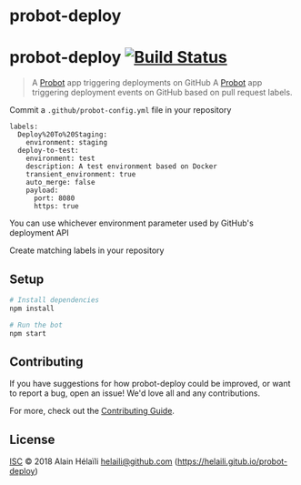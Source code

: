 # probot-deploy
# probot-deploy [![Build Status](https://travis-ci.org/helaili/probot-deploy.svg?branch=master)](https://travis-ci.org/helaili/probot-deploy)

> A [Probot](https://github.com/probot/probot) app triggering deployments on GitHub
A [Probot](https://github.com/probot/probot) app triggering deployment events on GitHub based on pull request labels.


Commit a `.github/probot-config.yml` file in your repository

```
labels:
  Deploy%20To%20Staging:
    environment: staging
  deploy-to-test:
    environment: test
    description: A test environment based on Docker
    transient_environment: true
    auto_merge: false
    payload:
      port: 8080
      https: true
```

You can use whichever environment parameter used by GitHub's deployment API

Create matching labels in your repository



## Setup

```sh
# Install dependencies
npm install

# Run the bot
npm start
```

## Contributing

If you have suggestions for how probot-deploy could be improved, or want to report a bug, open an issue! We'd love all and any contributions.

For more, check out the [Contributing Guide](CONTRIBUTING.md).

## License

[ISC](LICENSE) © 2018 Alain Hélaïli <helaili@github.com> (https://helaili.gitub.io/probot-deploy)
